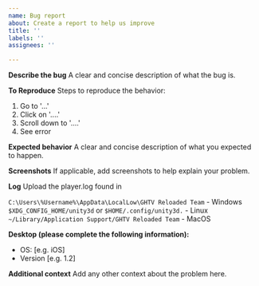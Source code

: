 ```yaml
---
name: Bug report
about: Create a report to help us improve
title: ''
labels: ''
assignees: ''

---
```


**Describe the bug**
A clear and concise description of what the bug is.

**To Reproduce**
Steps to reproduce the behavior:
1. Go to '...'
2. Click on '....'
3. Scroll down to '....'
4. See error

**Expected behavior**
A clear and concise description of what you expected to happen.

**Screenshots**
If applicable, add screenshots to help explain your problem.

**Log**
Upload the player.log found in

`C:\Users\%Username%\AppData\LocalLow\GHTV Reloaded Team` - Windows
`$XDG_CONFIG_HOME/unity3d` or `$HOME/.config/unity3d.` - Linux
`~/Library/Application Support/GHTV Reloaded Team` - MacOS

**Desktop (please complete the following information):**
 - OS: [e.g. iOS]
 - Version [e.g. 1.2]

**Additional context**
Add any other context about the problem here.

